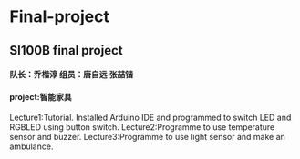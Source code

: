 # Final-project
## SI100B final project

#### 队长：乔楷淳  组员：唐自远 张喆锴

#### project:智能家具

Lecture1:Tutorial. Installed Arduino IDE and programmed to switch LED and RGBLED using button switch.
Lecture2:Programme to use temperature sensor and buzzer.
Lecture3:Programme to use light sensor and make an ambulance.
